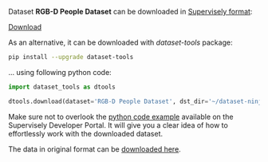 Dataset **RGB-D People Dataset** can be downloaded in [Supervisely format](https://developer.supervisely.com/api-references/supervisely-annotation-json-format):

 [Download](https://www.dropbox.com/scl/fi/wj98nwjvmf9z63htq8ppo/rgbd-people-dataset-DatasetNinja.tar?rlkey=zvjxt9f73ir6hrq5ies2wnqyq&dl=1)

As an alternative, it can be downloaded with *dataset-tools* package:
``` bash
pip install --upgrade dataset-tools
```

... using following python code:
``` python
import dataset_tools as dtools

dtools.download(dataset='RGB-D People Dataset', dst_dir='~/dataset-ninja/')
```
Make sure not to overlook the [python code example](https://developer.supervisely.com/getting-started/python-sdk-tutorials/iterate-over-a-local-project) available on the Supervisely Developer Portal. It will give you a clear idea of how to effortlessly work with the downloaded dataset.

The data in original format can be [downloaded here](http://www.informatik.uni-freiburg.de/~spinello/sw/rgbd_people_unihall.tar.gz).